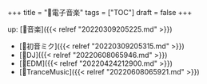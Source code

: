 +++
title = "📂電子音楽"
tags = ["TOC"]
draft = false
+++

up: [📂音楽]({{< relref "20220309205225.md" >}})

-   [📝初音ミク]({{< relref "20220309205315.md" >}})
-   [🔖DJ]({{< relref "20220608065946.md" >}})
-   [🔖EDM]({{< relref "20220424212900.md" >}})
-   [🔖TranceMusic]({{< relref "20220608065921.md" >}})
